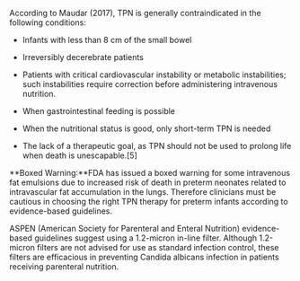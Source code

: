 According to Maudar (2017), TPN is generally contraindicated in the following conditions:

- Infants with less than 8 cm of the small bowel

- Irreversibly decerebrate patients

- Patients with critical cardiovascular instability or metabolic instabilities; such instabilities require correction before administering intravenous nutrition.

- When gastrointestinal feeding is possible

- When the nutritional status is good, only short-term TPN is needed

- The lack of a therapeutic goal, as TPN should not be used to prolong life when death is unescapable.[5]

**Boxed Warning:**FDA has issued a boxed warning for some intravenous fat emulsions due to increased risk of death in preterm neonates related to intravascular fat accumulation in the lungs. Therefore clinicians must be cautious in choosing the right TPN therapy for preterm infants according to evidence-based guidelines.

ASPEN (American Society for Parenteral and Enteral Nutrition) evidence-based guidelines suggest using a 1.2-micron in-line filter. Although 1.2-micron filters are not advised for use as standard infection control, these filters are efficacious in preventing Candida albicans infection in patients receiving parenteral nutrition.